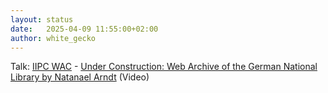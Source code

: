 ```yaml
---
layout: status
date:   2025-04-09 11:55:00+02:00
author: white_gecko
---
```


Talk: [IIPC WAC](https://netpreserve.org/ga2025/programme/wac/) - [Under Construction: Web Archive of the German National Library by Natanael Arndt](https://www.youtube.com/watch?v=78_SCbYxbto&list=PL5AWMCpp1Dii-VsLRMpXXChNhNQmCJahJ&index=3) (Video)